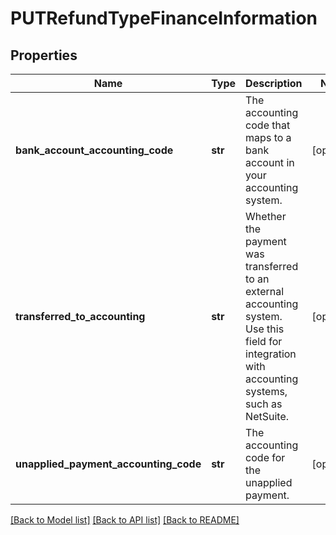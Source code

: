# PUTRefundTypeFinanceInformation

## Properties
Name | Type | Description | Notes
------------ | ------------- | ------------- | -------------
**bank_account_accounting_code** | **str** | The accounting code that maps to a bank account in your accounting system.  | [optional] 
**transferred_to_accounting** | **str** | Whether the payment was transferred to an external accounting system. Use this field for integration with accounting systems, such as NetSuite.   | [optional] 
**unapplied_payment_accounting_code** | **str** | The accounting code for the unapplied payment.  | [optional] 

[[Back to Model list]](../README.md#documentation-for-models) [[Back to API list]](../README.md#documentation-for-api-endpoints) [[Back to README]](../README.md)


